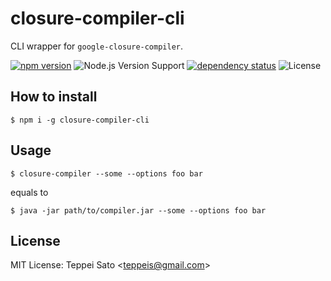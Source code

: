 closure-compiler-cli
====

CLI wrapper for `google-closure-compiler`.

[![npm version][npm-image]][npm-url]
![Node.js Version Support][node-version]
[![dependency status][deps-image]][deps-url]
![License][license]

## How to install

```console
$ npm i -g closure-compiler-cli
```

## Usage

```console
$ closure-compiler --some --options foo bar
```
equals to
```console
$ java -jar path/to/compiler.jar --some --options foo bar
```

## License

MIT License: Teppei Sato &lt;teppeis@gmail.com&gt;

[npm-image]: https://img.shields.io/npm/v/closure-compiler-cli.svg
[npm-url]: https://npmjs.org/package/closure-compiler-cli
[npm-downloads-image]: https://img.shields.io/npm/dm/closure-compiler-cli.svg
[travis-image]: https://img.shields.io/travis/teppeis/closure-compiler-cli/master.svg
[travis-url]: https://travis-ci.org/teppeis/closure-compiler-cli
[deps-image]: https://img.shields.io/david/teppeis/closure-compiler-cli.svg
[deps-url]: https://david-dm.org/teppeis/closure-compiler-cli
[node-version]: https://img.shields.io/badge/Node.js%20support-v4,v6,v7-brightgreen.svg
[coverage-image]: https://img.shields.io/coveralls/teppeis/closure-compiler-cli/master.svg
[coverage-url]: https://coveralls.io/github/teppeis/closure-compiler-cli?branch=master
[license]: https://img.shields.io/npm/l/closure-compiler-cli.svg
[appveyor-image]: https://ci.appveyor.com/api/projects/status/22nwyfaf5p0yw54j/branch/master?svg=true
[appveyor-url]: https://ci.appveyor.com/project/teppeis/closure-compiler-cli/branch/master
